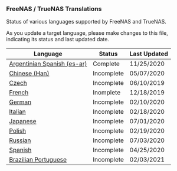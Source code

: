 ### FreeNAS / TrueNAS Translations

Status of various languages supported by FreeNAS and TrueNAS.

As you update a target language, please make changes to this file, indicating its status and last updated date.

| Language                                                              | Status     | Last Updated |
| --------------------------------------------------------------------- | ---------- | ------------ |
| [Argentinian Spanish (es-ar)](es-ar.po "Argentinian Spanish (es-ar)") | Complete   | 11/25/2020   |
| [Chinese (Han)](zh-hans.po "Chinese (Han)")                           | Incomplete | 05/07/2020   |
| [Czech](cs.po "Czech")                                                | Incomplete | 06/10/2019   |
| [French](fr.po "French")                                              | Inomplete  | 12/18/2019   |
| [German](de.po "German")                                              | Incomplete | 02/10/2020   |
| [Italian](it.po "Italian")                                            | Incomplete | 02/18/2020   |
| [Japanese](ja.po "Japanese")                                          | Incomplete | 07/01/2020   |
| [Polish](pl.po "Polish")                                              | Incomplete | 02/19/2020   |
| [Russian](ru.po "Russian")                                            | Incomplete | 07/03/2020   |
| [Spanish](es.po "Spanish")                                            | Incomplete | 04/25/2020   |
| [Brazilian Portuguese](pt-br.po "Brazilian Portuguese")               | Incomplete | 02/03/2021   |
